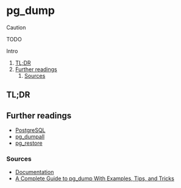 # pg_dump

> [!caution]
> TODO

Intro

<!-- Remove this line to uncomment if used
## Table of contents <!-- omit in toc -->

1. [TL;DR](#tldr)
1. [Further readings](#further-readings)
   1. [Sources](#sources)

## TL;DR

<!-- Uncomment if used
<details>
  <summary>Setup</summary>

```sh
```

</details>
-->

<!-- Uncomment if used
<details>
  <summary>Usage</summary>

```sh
```

</details>
-->

<!-- Uncomment if used
<details>
  <summary>Real world use cases</summary>

```sh
```

</details>
-->

## Further readings

- [PostgreSQL]
- [pg_dumpall]
- [pg_restore]

### Sources

- [Documentation]
- [A Complete Guide to pg_dump With Examples, Tips, and Tricks]

<!--
  Reference
  ═╬═Time══
  -->

<!-- In-article sections -->
<!-- Knowledge base -->
[pg_dumpall]: pg_dumpall.md
[pg_restore]: pg_restore.md
[PostgreSQL]: README.md

<!-- Files -->
<!-- Upstream -->
[Documentation]: https://www.postgresql.org/docs/current/app-pgdump.html

<!-- Others -->
[A Complete Guide to pg_dump With Examples, Tips, and Tricks]: https://www.dbvis.com/thetable/a-complete-guide-to-pg-dump-with-examples-tips-and-tricks/
